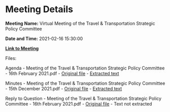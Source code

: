 # Meeting Details

**Meeting Name:** Virtual Meeting of the Travel & Transportation Strategic Policy Committee

**Date and Time:** 2021-02-16 15:30:00

**[Link to Meeting](https://www.limerick.ie/council/whats-on/meeting-travel-transportation-strategic-policy-committee-3)**

Files: 

Agenda - Meeting of the Travel & Transportation Strategic Policy Committee - 16th February 2021.pdf - [Original file](https://www.limerick.ie/sites/default/files/media/documents/2021-02/agenda-meeting-of-the-travel-transportation-spc-16th-feb-2021.pdf) - [Extracted text](./Agenda%20-%C2%A0Meeting%20of%20the%20Travel%20%26%20Transportation%20Strategic%20Policy%20Committee%20-%2016th%20February%202021.md)

Minutes - Meeting of the Travel & Transportation Strategic Policy Committee - 15th December 2021.pdf - [Original file](https://www.limerick.ie/sites/default/files/media/documents/2021-02/minutes-travel-transportation-spc-meeting-15th-dec-2020.pdf) - [Extracted text](./Minutes%20-%C2%A0Meeting%20of%20the%20Travel%20%26%20Transportation%20Strategic%20Policy%20Committee%20-%2015th%20December%202021.md)

Reply to Question - Meeting of the Travel & Transportation Strategic Policy Committee - 16th February 2021.pdf - [Original file](https://www.limerick.ie/sites/default/files/media/documents/2021-02/reply-to-question-travel-transportation-spc-meeting-16th-february-2020.pdf) - Text not extracted

